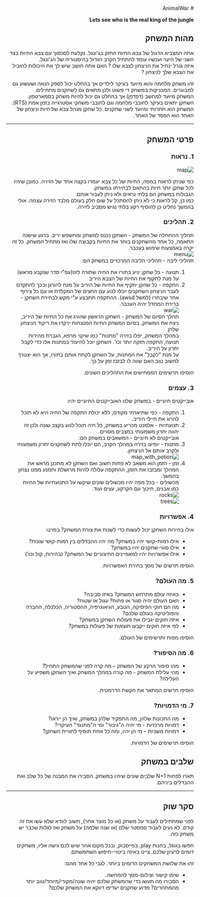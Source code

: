 <div dir='rtl' lang='he'>
# AnimalWar

**Lets see who is the real king of the jungle**

## מהות המשחק

אתה המצביא הדגול של צבא החיות החזק בג'ונגל. נקלעת לסכסוך עם צבא החיות בצד השני של היער ועכשיו עומד להתחיל הקרב הגדול בהיסטוריה של הג'ונגל.  
איזה גנרל ינחיל את הניצחון לצבא שלו ? האם אתה חושב שיש לך את היכולות להוביל את הצבא שלך לניצחון ? 
  
  זהו משחק מלחמה והוא מיועד בעיקר לילדים אך בהחלט יכול לספק הנאה ושעשוע גם למבוגרים. המכניקות במשחק די פשוט ולכן מתאים גם לשחקנים מתחילים.  
המשחק מיועד למחשב (דפדפן) אך בהחלט גם יכול להיות משחק בסמארטפון.  
השחקן יתאים בעיקר לחובבי מלחמה וגם לחובבי משחקי אסטרגייה בזמן אמת (RTS).   
המשחק הוא תחרותי ומיועד לשני שחקנים. כל שחקן מנהל צבא של חיות וניצחון של האחד הוא הפסד של האחר.  

---


## פרטי המשחק


### 1. נראות
![map](https://user-images.githubusercontent.com/73671381/100670175-2debac80-3367-11eb-9ae0-920a25214bc1.jpg)   

כפי שניתן לראות במפה, החיות של כל צבא יעמדו בקצה אחד של הזירה. כמובן שיהיו לכל שחקן יותר חיות בהתאם לבחירתו במשחק.  
הגבולות במשחק הם בלתי נראים ולא ניתן לעבור אותם.  
  כמו כן, קל לראות כי לא ניתן להסתכל על שום חלק בעולם מלבד הזירה עצמה. אולי בהמשך נחליט כן להוסיף רקע בלתי נגיש מסביב לזירה.

### 2. תהליכים

תהליך ההתחלה של המשחק - השחקן נכנס למשחק ומחשפש יריב. ברגע שישנה התאמה, כל אחד מהשחקנים בוחר את החיות בקבוצה שלו ואז מתחיל המשחק. כל זה יקרה באמצעות שימוש בעכבר.   
![menu](https://user-images.githubusercontent.com/73671381/100678797-a312ae00-3376-11eb-8a5d-b08519f5d3a3.jpg)  
תהליכי ליבה - תהליכי הליבה המרכזיים במשחק הם:  
1. תנועה - כל שחקן יניע בתורו את החיה שתורה לזוז(עפ"י סדר שנקבע מראש) על מנת לתקוף את החיות של הצבא היריב  
2. התקפה - כל שחקן יתקיף את החיות של היריב על מנת להורגן ובכך להתקדם לעבר הניצחון 
השחקנים יוכלו לנוע עם החצים של המקלדת או עם כל צירוף אחר שיבחרו (למשל awsd). ההתקפה תתבצע  ע"י מקש לבחירת השחקן - ברירת המחדל יהיה העכבר.  
![war](https://user-images.githubusercontent.com/73671381/100673792-c33d6f80-336c-11eb-8d44-3c0bef218c57.jpg)  
תהלך הסיום של המשחק - השחקן הראשון שהורג את כל החיות של היריב, ניצח את המשחק. בסיום המשחק החיות המנצחות ירקדו את ריקוד הניצחון שלהן  
במהלך המשחק, יפלו בזירה "מתנות" כמו שיקוי מרפא, הגברת מהירות תנועה, התקפה חזקה יותר וכו'. השחקן יוכל להיעזר במתנות אלו כדי לקבל יתרון על היריב.  
על מנת "לקבל" את המתנות, על השחקן לקחת אותם בתורו, אך הוא יצטרך לחשוב טוב האם שווה לו לבזבז זמן על כך.  

הוסיפו תרשימים הממחישים את התהליכים השונים.


### 3. עצמים   
אובייקטים חיוניים - במשחק שלנו האובייקטים החיוניים יהיו:  
1. התקפה - כפי שתיארתי מקודם, ללא יכולת התקפה של החיה היא לא תוכל להרוג את חיילי היריב.  
2. תנועתיות - אלמנט מכריע במשחק, כל חיה תוכל לנוע בקצב שונה ולכן זה יהווה יתרון משמעותי במצבים מסויים.  
אובייקטים לא חיוניים - המשאבים במשחק הם:  
1. מתנות - יופיעו בזירה במהלך הקרב, הם יוכלו לתת לשחקנים יתרון משמעותי ולקרב אותם אל הניצחון.  
![map_with_potion](https://user-images.githubusercontent.com/73671381/100679916-30570200-3379-11eb-8a62-dbc02311667e.jpg)  
2. זמן - הזמן הוא משאב לא פחות חשוב ואם השחקן לא מתכנן מראש את המהלך ומבזבז את הזמן, ההתקפה עלולה להיות מרושלת ותמנע ממנו נצחון בהמשך.  
מכשולים - בכל מפה יהיו מכשולים שונים שיקשו על התנועתיות של החיות כמו אבנים, חיכוך עם הקרקע, עצים ועוד.  
![rocks](https://user-images.githubusercontent.com/73671381/100679175-98a4e400-3377-11eb-8c56-ab389b1367f2.jpg)  
![trees](https://user-images.githubusercontent.com/73671381/100679182-9b9fd480-3377-11eb-9765-8a72090fc1b5.jpg)  

### 4. אפשרויות

אילו בחירות השחקן יכול לעשות כדי לשנות את צורת המשחק? בפרט:
* אילו רמות-קושי יהיו במשחק? מה יהיו ההבדלים בין רמות-קושי שונות?
* אילו סוגי-שחקנים יהיו במשחק?
* אילו אפשרויות יהיו למאפיינים החיצוניים של המשחק? (בהירות, קול וכו')

הוסיפו תרשים של מסך בחירת האפשרויות.


### 5. מה העולם?

* באיזה עולם מתרחש המשחק?  באיזו סביבה?
* האם העולם יהיה סגור או פתוח?  עגול או שטוח? 
* מה הם חוקי הפיסיקה, הטבע, הגיאוגרפיה, ההסטוריה, הכלכלה, החברה והפוליטיקה בעולם שלכם?
* איזה חוקים יגבילו את פעולות השחקן במשחק?
* לפי איזה חוקים ייקבעו תוצאות של פעולות במשחק?

הוסיפו מפות ותרשימים של העולם.


### 6.	מה הסיפור?
*	מהו סיפור הרקע של המשחק – מה קרה לפני שהמשחק התחיל?
*   מהי עלילת המשחק - מה קורה במהלך המשחק ואיך השחקן משפיע על העלילה?

הוסיפו תרשים המתאר את הקשת הדרמטית.


### 7.	מי הדמויות?

*   מה התכונות שלהן, מה התפקיד שלהן במשחק, ואיך הן ייראו?
*	דמויות מרכזיות -  מי יהיה ה"גיבור" ומי ה"מתנגד" העיקרי? 
*	דמויות משניות – מי הן יהיו, ומה כל אחת תוסיף לחוויית השחקן? 

הוסיפו תרשימים של הדמויות.

## שלבים במשחק

תארו לפחות 
N+1
שלבים שונים שיהיו במשחק. הסבירו את המבנה של כל שלב ואת ההבדלים ביניהם.

---


## סקר שוק

לפני שמתחילים לעבוד על משחק (או כל מוצר אחר), חשוב לוודא שלא עשו את זה קודם. לא נעים לעבוד סמסטר שלם (או שנה שלמה) על משחק ואז לגלות שכבר יש משחק כזה. 

חפשו בגוגל, בחנות play, בפייסבוק, ובכל מקום אחר שיש לכם גישה אליו, משחקים דומים לרעיון שלכם. ציינו באיזה ביטויי-חיפוש השתמשתם.

זהו את שלושת המשחקים הדומים ביותר. לגבי כל אחד מהם:

* שימו קישור וצילום-מסך להמחשה.
* הסבירו מה תעשו כדי שהמשחק שלכם יהיה שונה/מקורי/מיוחד/טוב יותר מהמתחרים?  מדוע שחקנים יעדיפו דווקא את המשחק שלכם?

</div>

